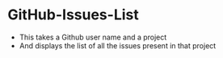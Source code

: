 # GitHub-Issues-List
- This takes a Github user name and a project
- And displays the list of all the issues present in that project
